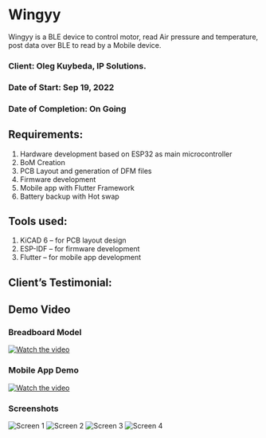 # Wingyy

Wingyy is a BLE device to control motor, read Air pressure and temperature, post data over BLE to read by a Mobile device.

### Client: Oleg Kuybeda, IP Solutions.

### Date of Start: Sep 19, 2022

### Date of Completion: On Going

## Requirements:

1. Hardware development based on ESP32 as main microcontroller
2. BoM Creation
3. PCB Layout and generation of DFM files
4. Firmware development
5. Mobile app with Flutter Framework
6. Battery backup with Hot swap

## Tools used:

1. KiCAD 6 – for PCB layout design
2. ESP-IDF – for firmware development
3. Flutter – for mobile app development

## Client’s Testimonial:

## Demo Video

### Breadboard Model

[![Watch the video](https://i9.ytimg.com/vi/Svz494yfnNE/mq2.jpg?sqp=CKij9JkG&rs=AOn4CLA0KAY4NhfFbKmvqbkNz7TYe8iK5Q)](https://youtu.be/Svz494yfnNE)

### Mobile App Demo

[![Watch the video](https://i9.ytimg.com/vi/zm-k4Ea09go/mq2.jpg?sqp=CICo9JkG&rs=AOn4CLC7oe0VbeX5sORAEwDmDJhTRbt4Zg)](https://youtu.be/zm-k4Ea09go)

### Screenshots

![Screen 1](resource\screen_1.jpg)
![Screen 2](resource\screen_2.jpg)
![Screen 3](resource\screen_3.jpg)
![Screen 4](resource\screen_4.jpg)
